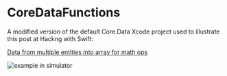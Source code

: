 # CoreDataFunctions

A modified version of the default Core Data Xcode project used to illustrate this post at Hackng with Swift:

[Data from multiple entities into array for math ops](https://www.hackingwithswift.com/forums/swift/data-from-multiple-entities-into-array-for-math-ops/18754)

![example in simulator](https://github.com/roosterboy/CoreDataFunctions/example.gif)